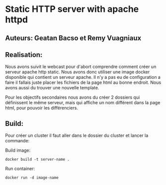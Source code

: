 # Static HTTP server with apache httpd

## Auteurs: Geatan Bacso et Remy Vuagniaux

## Realisation:

Nous avons suivit le webcast pour d'abort comprendre comment créer un serveur apache http static.
Nous avons donc utiliser une image docker disponible qui contient un serveur apache.
Il n'y a pas eu de configuration a faire il fallais juste placer les fichiers de la page html au bonne endroit.
Nous avons aussi du trouver une nouvelle template.

Pour les objectifs secondaires nous avons du créer 2 dossiers qui définissent le même serveur, mais qui affiche un nom différent dans la page html, pour pouvoir les différenciers.

## Build:

Pour créer un cluster il faut aller dans le dossier du cluster et lancer la commande:

Build image:

```
docker build -t server-name .
```

Run container:

```
docker run -d image-name
```

